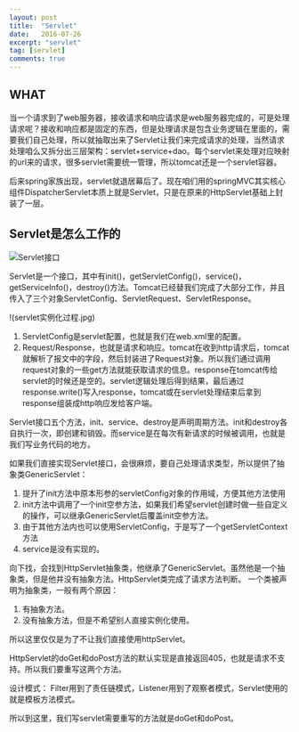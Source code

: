 ```yaml
---
layout: post
title:  "Servlet"
date:   2016-07-26
excerpt: "servlet"
tag: [servlet]
comments: true
---
```


## WHAT

当一个请求到了web服务器，接收请求和响应请求是web服务器完成的，可是处理请求呢？接收和响应都是固定的东西，但是处理请求是包含业务逻辑在里面的，需要我们自己处理，所以就抽取出来了Servlet让我们来完成请求的处理，当然请求处理咱么又拆分出三层架构：servlet+service+dao。每个servlet来处理对应映射的url来的请求，很多servlet需要统一管理，所以tomcat还是一个servlet容器。

后来spring家族出现，servlet就退居幕后了。现在咱们用的springMVC其实核心组件DispatcherServlet本质上就是Servlet，只是在原来的HttpServlet基础上封装了一层。

## Servlet是怎么工作的

![Servlet接口](servlet接口.jpg)

Servlet是一个接口，其中有init()，getServletConfig()，service()，getServiceInfo()，destroy()方法。Tomcat已经替我们完成了大部分工作，并且传入了三个对象ServletConfig、ServletRequest、ServletResponse。

!(servlet实例化过程.jpg)

1. ServletConfig是servlet配置，也就是我们在web.xml里的配置。
2. Request/Response，也就是请求和响应。tomcat在收到http请求后，tomcat就解析了报文中的字段，然后封装进了Request对象。所以我们通过调用request对象的一些get方法就能获取请求的信息。response在tomcat传给servlet的时候还是空的。servlet逻辑处理后得到结果，最后通过response.write()写入response，tomcat或在servlet处理结束后拿到response组装成http响应发给客户端。

Servlet接口五个方法，init、service、destroy是声明周期方法。init和destroy各自执行一次，即创建和销毁。而service是在每次有新请求的时候被调用，也就是我们写业务代码的地方。

如果我们直接实现Servlet接口，会很麻烦，要自己处理请求类型，所以提供了抽象类GenericServlet：

1. 提升了init方法中原本形参的servletConfig对象的作用域，方便其他方法使用
2. init方法中调用了一个init空参方法，如果我们希望servlet创建时做一些自定义的操作，可以继承GenericServlet后覆盖init空参方法。
3. 由于其他方法内也可以使用ServletConfig，于是写了一个getServletContext方法
4. service是没有实现的。

向下找，会找到HttpServlet抽象类，他继承了GenericServlet。虽然他是一个抽象类，但是他并没有抽象方法。HttpServlet类完成了请求方法判断。
一个类被声明为抽象类，一般有两个原因：

1. 有抽象方法。
2. 没有抽象方法，但是不希望别人直接实例化使用。

所以这里仅仅是为了不让我们直接使用httpServlet。

HttpServlet的doGet和doPost方法的默认实现是直接返回405，也就是请求不支持。所以我们要重写这两个方法。

设计模式： Filter用到了责任链模式，Listener用到了观察者模式，Servlet使用的就是模板方法模式。

所以到这里，我们写servlet需要重写的方法就是doGet和doPost。
